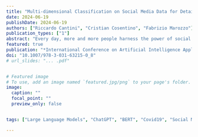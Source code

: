 ```yaml
---
title: "Multi-dimensional Classification on Social Media Data for Detailed Reporting with Large Language Models"
date: 2024-06-19
publishDate: 2024-06-19
authors: ["Riccardo Cantini", "Cristian Cosentino", "Fabrizio Marozzo"]
publication_types: ["1"]
abstract: "Every day, more and more people harness the power of social media platforms to express their thoughts, share information and personal experiences, and engage with others. All this knowledge can then be transformed into informative reports with the assistance of Large Language Models (LLMs), like ChatGPT, which leverage deep learning techniques to analyze data and generate comprehensive analyses. By effectively classifying user-generated posts based on dimensions such as topic, sentiment, and emotion, it is possible to create even more detailed reports by carefully condensing large amounts of data collected along the different dimensions considered. To tackle this challenge, we have developed an automated approach with two primary goals: (i) categorizing posts across different dimensions using ready-to-use and fine-tuned classifiers; and (ii) generating detailed reports via LLMs that summarize posts with similar characteristics along the defined dimensions. In our analysis, we examined a large and varied set of posts about COVID, classifying them along several dimensions, including topic, content type, expressed sentiment and emotions, and reliability of information. Specifically, by choosing to generate a report for the main discussion topics present in the dataset, such as allergic reactions or school issues, and using the remaining dimensions for post classification, we successfully created highly detailed and informative reports with ChatGPT. These reports outperformed those generated directly by ChatGPT, in both quantitative measures such as linguistic scores and qualitative evaluations by field experts."
featured: true
publication: "*International Conference on Artificial Intelligence Applications and Innovations (AIAI2024)*, Lecture Notes in Computer Science, vol 14276, June 2024, pp. 100-114"
doi: "10.1007/978-3-031-63215-0_8"
# url_slides: "... .pdf"


# Featured image
# To use, add an image named `featured.jpg/png` to your page's folder. 
image:
  caption: ""
  focal_point: ""
  preview_only: false


tags: ["Large Language Models", "ChatGPT", "BERT", "Covid19", "Social Media", "AI-generated Reports"]

---
```

